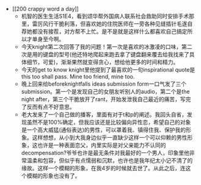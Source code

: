 - [[200 crappy word a day]]
	- 机智的医生生活S1E4，看到颂华帮外国病人联系社会救助同时安排手术那里，雷厉风行干脆利落，但喜欢她的住院医师在一旁各种见缝插针毛遂自荐她都没有接茬，对方帮不上忙。是不是就是这样什么都喜欢自己搞定所以才单身至今啊。
	- 今天knight第二次回答了我的问题！第一次是喜欢的冰激凌的口味，第二次是用的键盘的型号(他还特地爬起来跑去拿了键盘翻来覆去给我找来了具体细节，可爱)，渐渐果然就变得贪心，想给他更多的时间和精力。
	- 今天的get to know knight里他提到了最喜欢的一句inspirational quote是this too shall pass. Mine too friend, mine too.
	- 晚上回来给beforeknightfalls ideas submission form一口气发了三个submission。第一个是发现自己的女朋友听别人的audio，第二个是the night after，第三个干脆放开了rant，开始发泄我自己最近的痛苦，写完了反而有点不好意思。
	- 老大发来了一个自己做的播客，里面有对于t和p的阐述。我回头自省，发现虽然不是100%确定，但我应该还是比较偏向异性恋，希望自己的对象是一个高大威猛(通俗表达)的男性，可以罩着我、镇得住我、保护我的形象。这样想想，从小到大我身边似乎一直缺少这样一个可以仰赖的男性形象，这也许是一种表面恋父，内里实际是对父亲能力不认同的decompensation?爷爷也许是最无条件对我最好的一个男人，印象里他非常温柔和包容，但似乎有点懦弱和沉默，也许也是我年纪太小记不清了的缘故。这样一个模糊的形象，在我4岁的时候就去世了。从此之后，连这个模糊的形象也没有了。